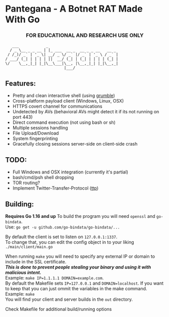 # Pantegana - A Botnet RAT Made With Go
### <center>FOR EDUCATIONAL AND RESEARCH USE ONLY</center>  

```
   ___            _                               
  / _ \__ _ _ __ | |_ ___  __ _  __ _ _ __   __ _ 
 / /_)/ _` | '_ \| __/ _ \/ _` |/ _` | '_ \ / _` |
/ ___/ (_| | | | | ||  __/ (_| | (_| | | | | (_| |
\/    \__,_|_| |_|\__\___|\__, |\__,_|_| |_|\__,_|
                          |___/                   
```

## Features:
 - Pretty and clean interactive shell (using <a href="https://github.com/desertbit/grumble" target="_blank">grumble</a>)
 - Cross-platform payload client (Windows, Linux, OSX)
 - HTTPS covert channel for communications
 - Undetected by AVs (behavioral AVs might detect it if its not running on port 443)
 - Direct command execution (not using bash or sh)
 - Multiple sessions handling
 - File Upload/Download
 - System fingerprinting
 - Gracefully closing sessions server-side on client-side crash

## TODO:
 - Full Windows and OSX integration (currently it's partial)
 - bash/cmd/psh shell dropping
 - TOR routing?
 - Implement Twitter-Transfer-Protocol (<a href="https://github.com/elleven11/twitter-transfer-protocol" target="_blank">ttp</a>)

## Building:
**Requires Go 1.16 and up**
To build the program you will need `openssl` and `go-bindata`.  
Use: `go get -u github.com/go-bindata/go-bindata/...`  

By default the client is set to listen on `127.0.0.1:1337`.  
To change that, you can edit the config object in to your liking `./main/client/main.go`  

When running `make` you will need to specify any external IP or domain to include in the SSL certificate.  
***This is done to prevent people stealing your binary and using it with malicious intent.***  
Example: `make IP=1.1.1.1 DOMAIN=example.com`.  
By default the Makefile sets `IP=127.0.0.1` and `DOMAIN=localhost`. If you want to keep that you can just ommit the variables in the make command.  
Example: `make`    
You will find your client and server builds in the `out` directory.  

Check Makefile for additional build/running options  
